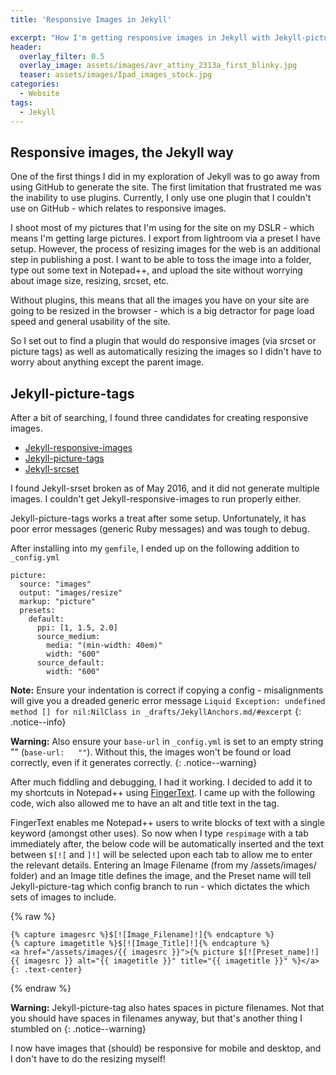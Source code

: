 ```yaml
---
title: 'Responsive Images in Jekyll'

excerpt: "How I'm getting responsive images in Jekyll with Jekyll-picture-tag"
header:
  overlay_filter: 0.5
  overlay_image: assets/images/avr_attiny_2313a_first_blinky.jpg
  teaser: assets/images/Ipad_images_stock.jpg
categories:
  - Website
tags:
  - Jekyll
---
```


## Responsive images, the Jekyll way

One of the first things I did in my exploration of Jekyll was to go away from using GitHub to generate the site. The first limitation that frustrated me was the inability to use plugins. Currently, I only use one plugin that I couldn't use on GitHub - which relates to responsive images.

I shoot most of my pictures that I'm using for the site on my DSLR - which means I'm getting large pictures. I export from lightroom via a preset I have setup. However, the process of resizing images for the web is an additional step in publishing a post. I want to be able to toss the image into a folder, type out some text in Notepad++, and upload the site without worrying about image size, resizing, srcset, etc.

Without plugins, this means that all the images you have on your site are going to be resized in the browser - which is a big detractor for page load speed and general usability of the site.

So I set out to find a plugin that would do responsive images (via srcset or picture tags) as well as automatically resizing the images so I didn't have to worry about anything except the parent image.

## Jekyll-picture-tags

After a bit of searching, I found three candidates for creating responsive images.

- [Jekyll-responsive-images][jekyll-responsive-images]
- [Jekyll-picture-tags][jekyll-picture-tags]
- [Jekyll-srcset][jekyll-srcset]

I found Jekyll-srset broken as of May 2016, and it did not generate multiple images. I couldn't get Jekyll-responsive-images to run properly either.

Jekyll-picture-tags works a treat after some setup. Unfortunately, it has poor error messages (generic Ruby messages) and was tough to debug.

After installing into my `gemfile`, I ended up on the following addition to `_config.yml`

```
picture:
  source: "images"
  output: "images/resize"
  markup: "picture"
  presets:
    default:
      ppi: [1, 1.5, 2.0]
      source_medium:
        media: "(min-width: 40em)"
        width: "600"
      source_default:
        width: "600"
```

**Note:** Ensure your indentation is correct if copying a config - misalignments will give you a dreaded generic error message `Liquid Exception: undefined method [] for nil:NilClass in _drafts/JekyllAnchors.md/#excerpt`
{: .notice--info}

**Warning:** Also ensure your `base-url` in `_config.yml` is set to an empty string "" (`base-url:   ""`). Without this, the images won't be found or load correctly, even if it generates correctly.
{: .notice--warning}

After much fiddling and debugging, I had it working. I decided to add it to my shortcuts in Notepad++ using [FingerText][fingertext]. I came up with the following code, wich also allowed me to have an alt and title text in the tag.

FingerText enables me Notepad++ users to write blocks of text with a single keyword (amongst other uses). So now when I type `respimage` with a tab immediately after, the below code will be automatically inserted and the text between `$[![` and `]!]` will be selected upon each tab to allow me to enter the relevant details. Entering an Image Filename (from my /assets/images/ folder) and an Image title defines the image, and the Preset name will tell Jekyll-picture-tag which config branch to run - which dictates the which sets of images to include.

{% raw %}

```liquid
{% capture imagesrc %}$[![Image_Filename]!]{% endcapture %}
{% capture imagetitle %}$[![Image_Title]!]{% endcapture %}
<a href="/assets/images/{{ imagesrc }}">{% picture $[![Preset_name]!] {{ imagesrc }} alt="{{ imagetitle }}" title="{{ imagetitle }}" %}</a>
{: .text-center}

```

{% endraw %}

**Warning:** Jekyll-picture-tag also hates spaces in picture filenames. Not that you should have spaces in filenames anyway, but that's another thing I stumbled on
{: .notice--warning}

I now have images that (should) be responsive for mobile and desktop, and I don't have to do the resizing myself!

[jekyll-responsive-images]: https://github.com/wildlyinaccurate/jekyll-responsive-image
[jekyll-picture-tags]: https://github.com/robwierzbowski/jekyll-picture-tag
[jekyll-srcset]: https://github.com/netlify/jekyll-srcset
[fingertext]: https://github.com/erinata/FingerText
